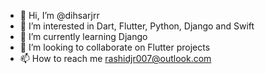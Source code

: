 - 👋 Hi, I’m @dihsarjrr
- 👀 I’m interested in Dart, Flutter, Python, Django and Swift
- 🌱 I’m currently learning Django
- 💞️ I’m looking to collaborate on Flutter projects 
- 📫 How to reach me rashidjr007@outlook.com

<!---
dihsarjrr/dihsarjrr is a ✨ special ✨ repository because its `README.md` (this file) appears on your GitHub profile.
You can click the Preview link to take a look at your changes.
--->
